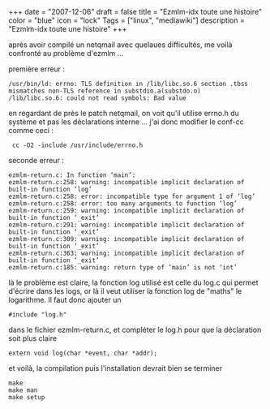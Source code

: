 +++
date = "2007-12-06"
draft = false
title = "Ezmlm-idx toute une histoire"
color = "blue"
icon = "lock"
Tags = ["linux", "mediawiki"]
description = "Ezmlm-idx toute une histoire"
+++

après avoir compilé un netqmail avec quelaues difficultés, me voilà
confronté au problème d'ezmlm ...

première erreur :

    /usr/bin/ld: errno: TLS definition in /lib/libc.so.6 section .tbss mismatches non-TLS reference in substdio.a(substdo.o)
    /lib/libc.so.6: could not read symbols: Bad value

en regardant de près le patch netqmail, on voit qu'il utilise errno.h du
système et pas les déclarations interne ... j'ai donc modifier le
conf-cc comme ceci :

     cc -O2 -include /usr/include/errno.h

seconde erreur :

    ezmlm-return.c: In function ‘main’:
    ezmlm-return.c:258: warning: incompatible implicit declaration of built-in function ‘log’
    ezmlm-return.c:258: error: incompatible type for argument 1 of ‘log’
    ezmlm-return.c:258: error: too many arguments to function ‘log’
    ezmlm-return.c:259: warning: incompatible implicit declaration of built-in function ‘_exit’
    ezmlm-return.c:291: warning: incompatible implicit declaration of built-in function ‘_exit’
    ezmlm-return.c:309: warning: incompatible implicit declaration of built-in function ‘_exit’
    ezmlm-return.c:363: warning: incompatible implicit declaration of built-in function ‘_exit’
    ezmlm-return.c:185: warning: return type of ‘main’ is not ‘int’

là le problème est claire, la fonction log utilisé est celle du log.c
qui permet d'écrire dans les logs, or là il veut utiliser la fonction
log de "maths" le logarithme. Il faut donc ajouter un

    #include "log.h" 

dans le fichier ezmlm-return.c, et compléter le log.h pour que la
déclaration soit plus claire

    extern void log(char *event, char *addr);

et voilà, la compilation puis l'installation devrait bien se terminer

    make
    make man
    make setup
